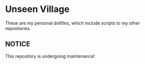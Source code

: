 # Unseen Village
These are my personal dotfiles, which include scripts to my other repositories.

## NOTICE
This repository is undergoing maintenance!
